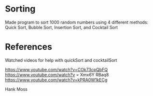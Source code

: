 # Sorting

Made program to sort 1000 random numbers using 4 different methods: Quick Sort, Bubble Sort, Insertion Sort, and Cocktail Sort

# References

Watched videos for help with quickSort and cocktailSort

https://www.youtube.com/watch?v=COk73cpQbFQ
https://www.youtube.com/watch?v = Xmx6Y RBaq8
https://www.youtube.com/watch?v=kPRA0W1kECg

Hank Moss
